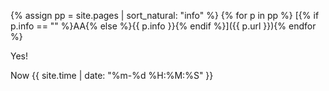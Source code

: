 {% assign pp = site.pages | sort_natural: "info" %}
{% for p in pp %} [{% if p.info == "" %}AA{% else %}{{ p.info }}{% endif %}]({{ p.url }}){% endfor %}

Yes! 

Now {{ site.time | date: "%m-%d %H:%M:%S" }}
